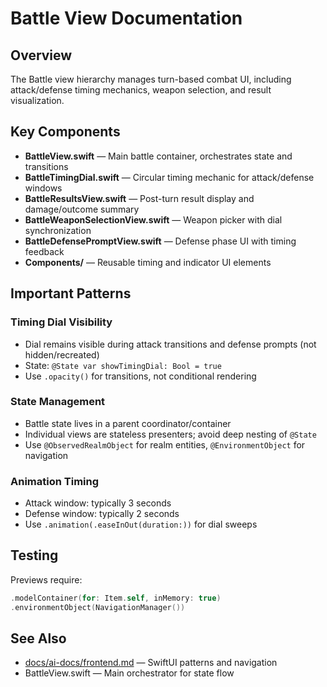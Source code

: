 # Battle View Documentation

## Overview

The Battle view hierarchy manages turn-based combat UI, including attack/defense timing mechanics, weapon selection, and result visualization.

## Key Components

- **BattleView.swift** — Main battle container, orchestrates state and transitions
- **BattleTimingDial.swift** — Circular timing mechanic for attack/defense windows
- **BattleResultsView.swift** — Post-turn result display and damage/outcome summary
- **BattleWeaponSelectionView.swift** — Weapon picker with dial synchronization
- **BattleDefensePromptView.swift** — Defense phase UI with timing feedback
- **Components/** — Reusable timing and indicator UI elements

## Important Patterns

### Timing Dial Visibility
- Dial remains visible during attack transitions and defense prompts (not hidden/recreated)
- State: `@State var showTimingDial: Bool = true`
- Use `.opacity()` for transitions, not conditional rendering

### State Management
- Battle state lives in a parent coordinator/container
- Individual views are stateless presenters; avoid deep nesting of `@State`
- Use `@ObservedRealmObject` for realm entities, `@EnvironmentObject` for navigation

### Animation Timing
- Attack window: typically 3 seconds
- Defense window: typically 2 seconds
- Use `.animation(.easeInOut(duration:))` for dial sweeps

## Testing

Previews require:
```swift
.modelContainer(for: Item.self, inMemory: true)
.environmentObject(NavigationManager())
```

## See Also

- [docs/ai-docs/frontend.md](../../../docs/ai-docs/frontend.md) — SwiftUI patterns and navigation
- BattleView.swift — Main orchestrator for state flow
